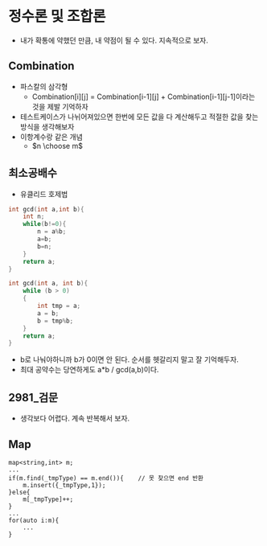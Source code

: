 # 정수론 및 조합론
- 내가 확통에 약했던 만큼, 내 약점이 될 수 있다. 지속적으로 보자.

## Combination
- 파스칼의 삼각형
    - Combination[i][j] = Combination[i-1][j] + Combination[i-1][j-1]이라는 것을 제발 기억하자
- 테스트케이스가 나뉘어져있으면 한번에 모든 값을 다 계산해두고 적절한 값을 찾는 방식을 생각해보자
- 이항계수랑 같은 개념
    - $n \choose m$

## 최소공배수
- 유클리드 호제법
``` C++
int gcd(int a,int b){
    int n;
    while(b!=0){
        n = a%b;
        a=b;
        b=n;
    }
    return a;
}
```
``` C++
int gcd(int a, int b){
    while (b > 0)
    {
        int tmp = a;
        a = b;
        b = tmp%b;
    }
    return a;
}
```
- b로 나눠야하니까 b가 0이면 안 된다. 순서를 헷갈리지 말고 잘 기억해두자.
- 최대 공약수는 당연하게도 a*b / gcd(a,b)이다.

## 2981_검문
- 생각보다 어렵다. 계속 반복해서 보자.

## Map
```
map<string,int> m;
...
if(m.find(_tmpType) == m.end()){    // 못 찾으면 end 반환
    m.insert({_tmpType,1});
}else{
    m[_tmpType]++;
}
...
for(auto i:m){
    ...
}
```
